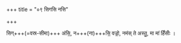 +++
title = "०९ सिगसि नसि"

+++

सिग्+++(=वस्र-सीमा)+++ अ॑सि॒, न+++(ना)+++सि॒ वज्रो॒, नम॑स् ते अस्तु॒, मा मा॑ हिँसीः ।  
